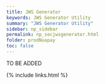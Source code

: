 ```yaml
---
title: JWS Generator
keywords: JWS Generator Utility
summary: "JWS Generator Utility"
sidebar: np_sidebar
permalink: np_secjwsgenerator.html
folder: prodNuapay
toc: false
---
```


<p>TO BE ADDED</p>

{% include links.html %}